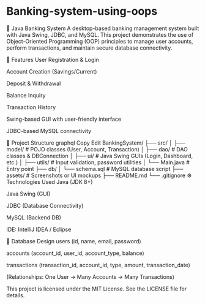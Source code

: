 # Banking-system-using-oops
🏦 Java Banking System
A desktop-based banking management system built with Java Swing, JDBC, and MySQL. This project demonstrates the use of Object-Oriented Programming (OOP) principles to manage user accounts, perform transactions, and maintain secure database connectivity.

📌 Features
User Registration & Login

Account Creation (Savings/Current)

Deposit & Withdrawal

Balance Inquiry

Transaction History

Swing-based GUI with user-friendly interface

JDBC-based MySQL connectivity

📁 Project Structure
graphql
Copy
Edit
BankingSystem/
├── src/
│   ├── model/           # POJO classes (User, Account, Transaction)
│   ├── dao/             # DAO classes & DBConnection
│   ├── ui/              # Java Swing GUIs (Login, Dashboard, etc.)
│   ├── utils/           # Input validation, password utilities
│   └── Main.java        # Entry point
├── db/
│   └── schema.sql       # MySQL database script
├── assets/              # Screenshots or UI mockups
├── README.md
└── .gitignore
⚙️ Technologies Used
Java (JDK 8+)

Java Swing (GUI)

JDBC (Database Connectivity)

MySQL (Backend DB)

IDE: IntelliJ IDEA / Eclipse



🧩 Database Design
users (id, name, email, password)

accounts (account_id, user_id, account_type, balance)

transactions (transaction_id, account_id, type, amount, transaction_date)

(Relationships: One User → Many Accounts → Many Transactions)


This project is licensed under the MIT License. See the LICENSE file for details.


